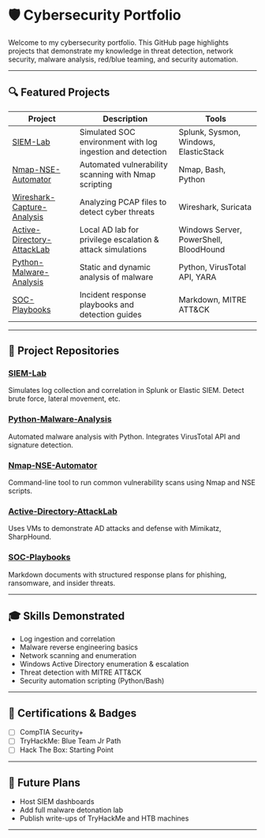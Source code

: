 # 🛡️ Cybersecurity Portfolio

Welcome to my cybersecurity portfolio. This GitHub page highlights projects that demonstrate my knowledge in threat detection, network security, malware analysis, red/blue teaming, and security automation.

---

## 🔍 Featured Projects

| Project | Description | Tools |
|--------|-------------|-------|
| [SIEM-Lab](./SIEM-Lab) | Simulated SOC environment with log ingestion and detection | Splunk, Sysmon, Windows, ElasticStack |
| [Nmap-NSE-Automator](./Nmap-NSE-Automator) | Automated vulnerability scanning with Nmap scripting | Nmap, Bash, Python |
| [Wireshark-Capture-Analysis](./Wireshark-Capture-Analysis) | Analyzing PCAP files to detect cyber threats | Wireshark, Suricata |
| [Active-Directory-AttackLab](./Active-Directory-AttackLab) | Local AD lab for privilege escalation & attack simulations | Windows Server, PowerShell, BloodHound |
| [Python-Malware-Analysis](./Python-Malware-Analysis) | Static and dynamic analysis of malware | Python, VirusTotal API, YARA |
| [SOC-Playbooks](./SOC-Playbooks) | Incident response playbooks and detection guides | Markdown, MITRE ATT&CK |

---

## 📄 Project Repositories

### [SIEM-Lab](./SIEM-Lab)
Simulates log collection and correlation in Splunk or Elastic SIEM. Detect brute force, lateral movement, etc.

### [Python-Malware-Analysis](./Python-Malware-Analysis)
Automated malware analysis with Python. Integrates VirusTotal API and signature detection.

### [Nmap-NSE-Automator](./Nmap-NSE-Automator)
Command-line tool to run common vulnerability scans using Nmap and NSE scripts.

### [Active-Directory-AttackLab](./Active-Directory-AttackLab)
Uses VMs to demonstrate AD attacks and defense with Mimikatz, SharpHound.

### [SOC-Playbooks](./SOC-Playbooks)
Markdown documents with structured response plans for phishing, ransomware, and insider threats.

---

## 🎓 Skills Demonstrated

- Log ingestion and correlation
- Malware reverse engineering basics
- Network scanning and enumeration
- Windows Active Directory enumeration & escalation
- Threat detection with MITRE ATT&CK
- Security automation scripting (Python/Bash)

---

## 📅 Certifications & Badges

- [ ] CompTIA Security+
- [ ] TryHackMe: Blue Team Jr Path
- [ ] Hack The Box: Starting Point

---

## 🚀 Future Plans

- Host SIEM dashboards
- Add full malware detonation lab
- Publish write-ups of TryHackMe and HTB machines


---

